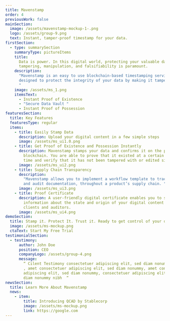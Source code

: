 ```yaml
---
title: Mavenstamp
order: 4
previousWork: false
mainSection:
  image: /assets/mavenstamp-mockup-1-.png
  logo: /assets/group-9.png
  text: Instant, tamper-proof timestamp for your data.
firstSection:
  - type: summarySection
    summaryType: pictureItems
    title:
      Data is power. In this digital world, protecting your valuable data from
      tampering, manipulation, and falsifiability is paramount.
    description:
      "Mavenstamp is an easy to use blockchain-based timestamping service
      designed to protect the integrity of your data by making it tamper-proof.
      "
    image: /assets/ms_1.png
    itemsText:
      - Instant Proof of Existence
      - "Secure Data Vault "
      - Instant Proof of Possession
featuresSection:
  title: Key Features
  featuresType: regular
  items:
    - title: Easily Stamp Data
      description: Upload your digital content in a few simple steps
      image: /assets/ms_ui1.0.png
    - title: Get Proof of Existence and Possession Instantly
      description: Mavenstamp stamps your data and confirms it on the public
        blockchain. You are able to prove that it existed at a certain point in
        time and verify that it has not been tampered with or edited since then.
      image: /assets/ms_ui2.png
    - title: Supply Chain Transparency
      description:
        "Mavenstamp allows you to implement a workflow template to trace
        and audit documentation, throughout a product’s supply chain. "
      image: /assets/ms_ui3.png
    - title: Proof Certificate
      description: A user-friendly digital certificate enables you to share
        information about the state and origin of your digital content with
        clients and auditors.
      image: /assets/ms_ui4.png
demoSection:
  title: Stamp it. Protect It. Trust it. Ready to get control of your data?
  image: /assets/ms-mockup.png
  ctaText: Start My Free Trial
testimonialSection:
  - testimony:
      author: John Doe
      position: CEO
      companyLogo: /assets/group-4.png
      message:
        “ Cilent Testimony consectetuer adipiscing elit, sed diam nonummy nibh
        , amet consectetuer adipiscing elit, sed diam nonummy, amet consectetuer
        adipiscing elit, sed diam nonummy, consectetuer adipiscing elit, sed
        diam nonummy nibh  “
newsSection:
  title: Learn More About Mavenstamp
  news:
    - item:
        title: Introducing QCAD by Stablecorp
        image: /assets/ms-mockup.png
        link: https://google.com
---
```

